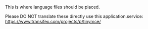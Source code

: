 This is where language files should be placed.

Please DO NOT translate these directly use this application.service: https://www.transifex.com/projects/p/tinymce/
